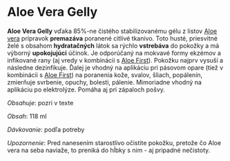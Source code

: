Aloe Vera Gelly
===============

**Aloe Vera Gelly** vďaka 85%-ne čistého stabilizovanému gélu z listov [Aloe
vera](/aloe-vera-bozsky-liek) prípravok **premazáva** poranené citlivé tkanivo.
Toto husté, priesvitné želé s obsahom **hydratačných** látok sa rýchlo
**vstrebáva** do pokožky a má výborný **upokojujúci** účinok. Je odporúčaný na
mokvavé formy ekzémov a infikované rany (aj vredy v kombinácii s [Aloe
First](/produkty-FLP/aloe-first)). Pokožku najprv vysuší a
následne dezinfikuje. Ďalej je vhodný na aplikáciu pri pásovom opare (tiež v
kombinácii s [Aloe First](/produkty-FLP/aloe-first)) na
poranenia kože, svalov, šliach, popálenín, zmierňuje svrbenie, opuchy, bolesti,
pálenie. Mimoriadne vhodný na aplikáciu po elektrolýze. Pomáha aj pri zápaloch
pošvy.

*Obsahuje*: pozri v texte

*Obsah*: 118 ml

*Dávkovanie*: podľa potreby

*Upozornenie*: Pred nanesením starostlivo očistite pokožku, pretože čo Aloe vera
na seba naviaže, to preniká do hĺbky s nim - aj pripadné nečistoty.

